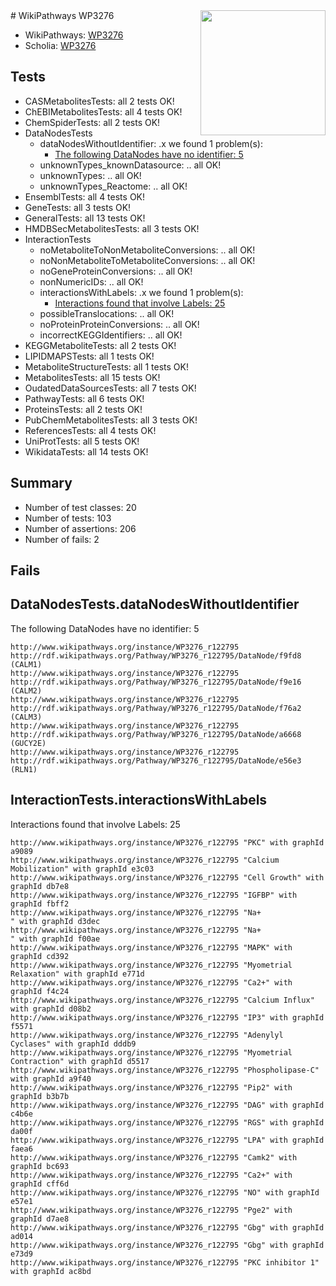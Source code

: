 <img style="float: right; width: 200px" src="https://upload.wikimedia.org/wikipedia/commons/thumb/8/83/Wplogo_with_text_500.png/640px-Wplogo_with_text_500.png" />
# WikiPathways WP3276

* WikiPathways: [WP3276](https://new.wikipathways.org/pathways/WP3276)
* Scholia: [WP3276](https://scholia.toolforge.org/wikipathways/WP3276)
## Tests
* CASMetabolitesTests: all 2 tests OK!
* ChEBIMetabolitesTests: all 4 tests OK!
* ChemSpiderTests: all 2 tests OK!
* DataNodesTests
    * dataNodesWithoutIdentifier: .x we found 1 problem(s):
        * [The following DataNodes have no identifier: 5](#d2d32fa4)
    * unknownTypes_knownDatasource: .. all OK!
    * unknownTypes: .. all OK!
    * unknownTypes_Reactome: .. all OK!
* EnsemblTests: all 4 tests OK!
* GeneTests: all 3 tests OK!
* GeneralTests: all 13 tests OK!
* HMDBSecMetabolitesTests: all 3 tests OK!
* InteractionTests
    * noMetaboliteToNonMetaboliteConversions: .. all OK!
    * noNonMetaboliteToMetaboliteConversions: .. all OK!
    * noGeneProteinConversions: .. all OK!
    * nonNumericIDs: .. all OK!
    * interactionsWithLabels: .x we found 1 problem(s):
        * [Interactions found that involve Labels: 25](#fe97a8dc)
    * possibleTranslocations: .. all OK!
    * noProteinProteinConversions: .. all OK!
    * incorrectKEGGIdentifiers: .. all OK!
* KEGGMetaboliteTests: all 2 tests OK!
* LIPIDMAPSTests: all 1 tests OK!
* MetaboliteStructureTests: all 1 tests OK!
* MetabolitesTests: all 15 tests OK!
* OudatedDataSourcesTests: all 7 tests OK!
* PathwayTests: all 6 tests OK!
* ProteinsTests: all 2 tests OK!
* PubChemMetabolitesTests: all 3 tests OK!
* ReferencesTests: all 4 tests OK!
* UniProtTests: all 5 tests OK!
* WikidataTests: all 14 tests OK!


## Summary

* Number of test classes: 20
* Number of tests: 103
* Number of assertions: 206
* Number of fails: 2

## Fails

<a name="d2d32fa4" />

## DataNodesTests.dataNodesWithoutIdentifier

The following DataNodes have no identifier: 5
```
http://www.wikipathways.org/instance/WP3276_r122795 http://rdf.wikipathways.org/Pathway/WP3276_r122795/DataNode/f9fd8 (CALM1)
http://www.wikipathways.org/instance/WP3276_r122795 http://rdf.wikipathways.org/Pathway/WP3276_r122795/DataNode/f9e16 (CALM2)
http://www.wikipathways.org/instance/WP3276_r122795 http://rdf.wikipathways.org/Pathway/WP3276_r122795/DataNode/f76a2 (CALM3)
http://www.wikipathways.org/instance/WP3276_r122795 http://rdf.wikipathways.org/Pathway/WP3276_r122795/DataNode/a6668 (GUCY2E)
http://www.wikipathways.org/instance/WP3276_r122795 http://rdf.wikipathways.org/Pathway/WP3276_r122795/DataNode/e56e3 (RLN1)
```

<a name="fe97a8dc" />

## InteractionTests.interactionsWithLabels

Interactions found that involve Labels: 25
```
http://www.wikipathways.org/instance/WP3276_r122795 "PKC" with graphId a9089
http://www.wikipathways.org/instance/WP3276_r122795 "Calcium Mobilization" with graphId e3c03
http://www.wikipathways.org/instance/WP3276_r122795 "Cell Growth" with graphId db7e8
http://www.wikipathways.org/instance/WP3276_r122795 "IGFBP" with graphId fbff2
http://www.wikipathways.org/instance/WP3276_r122795 "Na+
" with graphId d3dec
http://www.wikipathways.org/instance/WP3276_r122795 "Na+
" with graphId f00ae
http://www.wikipathways.org/instance/WP3276_r122795 "MAPK" with graphId cd392
http://www.wikipathways.org/instance/WP3276_r122795 "Myometrial Relaxation" with graphId e771d
http://www.wikipathways.org/instance/WP3276_r122795 "Ca2+" with graphId f4c24
http://www.wikipathways.org/instance/WP3276_r122795 "Calcium Influx" with graphId d08b2
http://www.wikipathways.org/instance/WP3276_r122795 "IP3" with graphId f5571
http://www.wikipathways.org/instance/WP3276_r122795 "Adenylyl Cyclases" with graphId dddb9
http://www.wikipathways.org/instance/WP3276_r122795 "Myometrial Contraction" with graphId d5517
http://www.wikipathways.org/instance/WP3276_r122795 "Phospholipase-C" with graphId a9f40
http://www.wikipathways.org/instance/WP3276_r122795 "Pip2" with graphId b3b7b
http://www.wikipathways.org/instance/WP3276_r122795 "DAG" with graphId c4b6e
http://www.wikipathways.org/instance/WP3276_r122795 "RGS" with graphId da00f
http://www.wikipathways.org/instance/WP3276_r122795 "LPA" with graphId faea6
http://www.wikipathways.org/instance/WP3276_r122795 "Camk2" with graphId bc693
http://www.wikipathways.org/instance/WP3276_r122795 "Ca2+" with graphId cff6d
http://www.wikipathways.org/instance/WP3276_r122795 "NO" with graphId e57e1
http://www.wikipathways.org/instance/WP3276_r122795 "Pge2" with graphId d7ae8
http://www.wikipathways.org/instance/WP3276_r122795 "Gbg" with graphId ad014
http://www.wikipathways.org/instance/WP3276_r122795 "Gbg" with graphId e73d9
http://www.wikipathways.org/instance/WP3276_r122795 "PKC inhibitor 1" with graphId ac8bd
```

